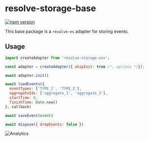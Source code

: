 # **resolve-storage-base**
[![npm version](https://badge.fury.io/js/resolve-storage-base.svg)](https://badge.fury.io/js/resolve-storage-base)

This base package is a `resolve-es` adapter for storing events.

## Usage

```js
import createAdapter from 'resolve-storage-xxx';

const adapter = createAdapter({ skipInit: true /*, options */});

await adapter.init()

await loadEvents({ 
  eventTypes: ['TYPE_1', 'TYPE_2'],
  aggregateIds: ['aggregate_1', 'aggregate_2'],
  startTime: 0,
  finishTime: Date.now()
}, callback)

await saveEvent(event)

await dispose({ dropEvents: false })
```

![Analytics](https://ga-beacon.appspot.com/UA-118635726-1/packages-resolve-storage-base-readme?pixel)
